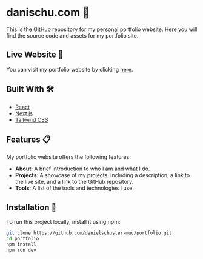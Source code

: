 # danischu.com 🎉

This is the GitHub repository for my personal portfolio website. Here you will find the source code and assets for my portfolio site.

## Live Website 🚀

You can visit my portfolio website by clicking [here](https://danischu.com).

## Built With 🛠️

- [React](https://reactjs.org/)
- [Next.js](https://nextjs.org/)
- [Tailwind CSS](https://tailwindcss.com/)

## Features 📋

My portfolio website offers the following features:

- **About**: A brief introduction to who I am and what I do.
- **Projects**: A showcase of my projects, including a description, a link to the live site, and a link to the GitHub repository.
- **Tools**: A list of the tools and technologies I use.

## Installation 🔧

To run this project locally, install it using npm:

```bash
git clone https://github.com/danielschuster-muc/portfolio.git
cd portfolio
npm install
npm run dev
```
